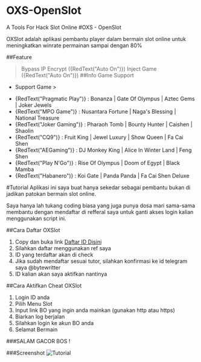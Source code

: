 # OXS-OpenSlot
A Tools For Hack Slot Online
#OXS - OpenSlot

OXSlot adalah aplikasi pembantu player dalam bermain slot online
untuk meningkatkan winrate permainan sampai dengan 80%

##Feature
> Bypass IP Encrypt ({RedText("Auto On")})
> Inject Game ({RedText("Auto On")})
##Info Game Support
+ Support Game >
- {RedText("Pragmatic Play")} : Bonanza | Gate Of Olympus | Aztec Gems | Joker Jewels
- {RedText("MPO Game")} : Nusantara Fortune | Naga's Blessing | National Treasure
- {RedText("Joker Gaming")} : Pharaoh Tomb | Bounty Hunter | Caishen | Shaolin
- {RedText("CQ9")} : Fruit King | Jewel Luxury | Show Queen | Fa Cai Shen
- {RedText("AEGaming")} : DJ Monkey King | Alice In Winter Land | Feng Shen
- {RedText("Play N'Go")} : Rise Of Olympus | Doom of Egypt | Black Mamba
- {RedText("Habanero")} : Koi Gate | Panda Panda | Fa Cai Shen Deluxe

#Tutorial
Aplikasi ini saya buat hanya sekedar sebagai pembantu
bukan di jadikan patokan bermain slot online.

Saya hanya lah tukang coding biasa yang juga punya dosa
mari sama-sama membantu dengan mendaftar di refferal saya
untuk ganti akses login kalian menggunakan script ini.

##Cara Daftar OXSlot
1. Copy dan buka link [Daftar ID Disini](https://bit.ly/daftarslotonlineindonesia)
2. Silahkan daftar menggunakan ref saya
3. ID yang terdaftar akan di check
4. Jika sudah mendaftar sesuai tutor, silahkan
   konfirmasi ke id telegram saya @bytewritter
5. ID kalian akan saya aktifkan nantinya

##Cara Aktifkan Cheat OXSlot
1. Login ID anda
2. Pilih Menu Slot
3. Input link BO yang ingin anda mainkan (gunakan http atau https)
4. Biarkan log berjalan
5. Silahkan login ke akun BO anda
6. Selamat Bermain

###SALAM GACOR BOS !

###Screenshot
![Tutorial](https://raw.githubusercontent.com/open-slot/OXS-OpenSlot/main/tutoroxs.png)
